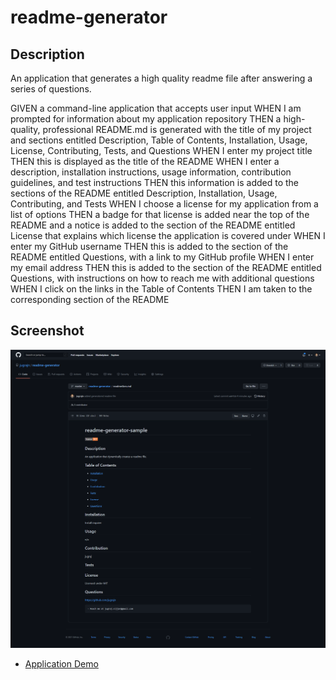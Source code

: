 # readme-generator

## Description

An application that generates a high quality readme file after answering a series of questions.

GIVEN a command-line application that accepts user input
WHEN I am prompted for information about my application repository
THEN a high-quality, professional README.md is generated with the title of my project and sections entitled Description, Table of Contents, Installation, Usage, License, Contributing, Tests, and Questions
WHEN I enter my project title
THEN this is displayed as the title of the README
WHEN I enter a description, installation instructions, usage information, contribution guidelines, and test instructions
THEN this information is added to the sections of the README entitled Description, Installation, Usage, Contributing, and Tests
WHEN I choose a license for my application from a list of options
THEN a badge for that license is added near the top of the README and a notice is added to the section of the README entitled License that explains which license the application is covered under
WHEN I enter my GitHub username
THEN this is added to the section of the README entitled Questions, with a link to my GitHub profile
WHEN I enter my email address
THEN this is added to the section of the README entitled Questions, with instructions on how to reach me with additional questions
WHEN I click on the links in the Table of Contents
THEN I am taken to the corresponding section of the README

## Screenshot
![Generated Readme Screenshot](./Assets/screencapture-github-jugrajn-readme-generator-blob-master-readmeGen-md-2021-06-16-23_44_07.png)
* [Application Demo](https://drive.google.com/file/d/1_TUDoD49ZyLp8rniLeZEu9BY0TdSv22l/view)
